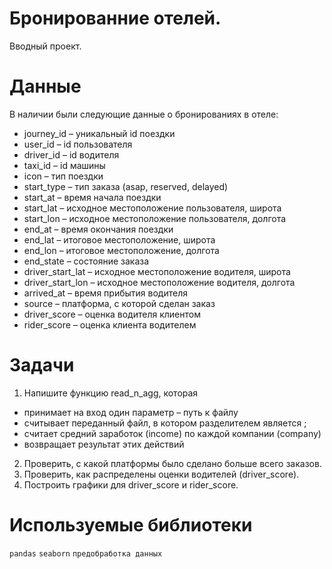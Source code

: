 # Бронированние отелей.

Вводный проект. 

# Данные

В наличии были следующие данные о бронированиях в отеле:

- journey_id – уникальный id поездки
- user_id – id пользователя
- driver_id – id водителя
- taxi_id – id машины
- icon – тип поездки
- start_type – тип заказа (asap, reserved, delayed)
- start_at – время начала поездки
- start_lat – исходное местоположение пользователя, широта
- start_lon – исходное местоположение пользователя, долгота
- end_at – время окончания поездки
- end_lat – итоговое местоположение, широта
- end_lon – итоговое местоположение, долгота
- end_state – состояние заказа
- driver_start_lat – исходное местоположение водителя, широта
- driver_start_lon – исходное местоположение водителя, долгота
- arrived_at – время прибытия водителя
- source – платформа, с которой сделан заказ
- driver_score – оценка водителя клиентом
- rider_score – оценка клиента водителем


# Задачи

1. Напишите функцию read_n_agg, которая 
- принимает на вход один параметр – путь к файлу
- считывает переданный файл, в котором разделителем является ;
- считает средний заработок (income) по каждой компании (company)
- возвращает результат этих действий 
2. Проверить, с какой платформы было сделано больше всего заказов.
3. Проверить, как распределены оценки водителей (driver_score).
4. Построить графики для driver_score и rider_score.
  
# Используемые библиотеки

 `pandas` `seaborn` `предобработка данных`



